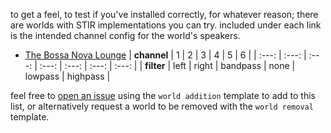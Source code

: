 to get a feel, to test if you've installed correctly, for whatever reason; there are worlds with STIR implementations you can try. included under each link is the intended channel config for the world's speakers.

* [The Bossa Nova Lounge](https://vrchat.com/home/world/wrld_b8c7eb68-354a-4ec0-a9e4-68e88e2bcad9)
    | **channel** | 1     | 2     | 3        | 4     | 5       | 6        |
    | :---:       | :---: | :---: | :---:    | :---: | :---:   | :---:    |
    | **filter**  | left  | right | bandpass | none  | lowpass | highpass |

feel free to [open an issue](https://github.com/minteeaa/stir/issues/new/choose) using the `world addition` template to add to this list, or alternatively request a world to be removed with the `world removal` template.